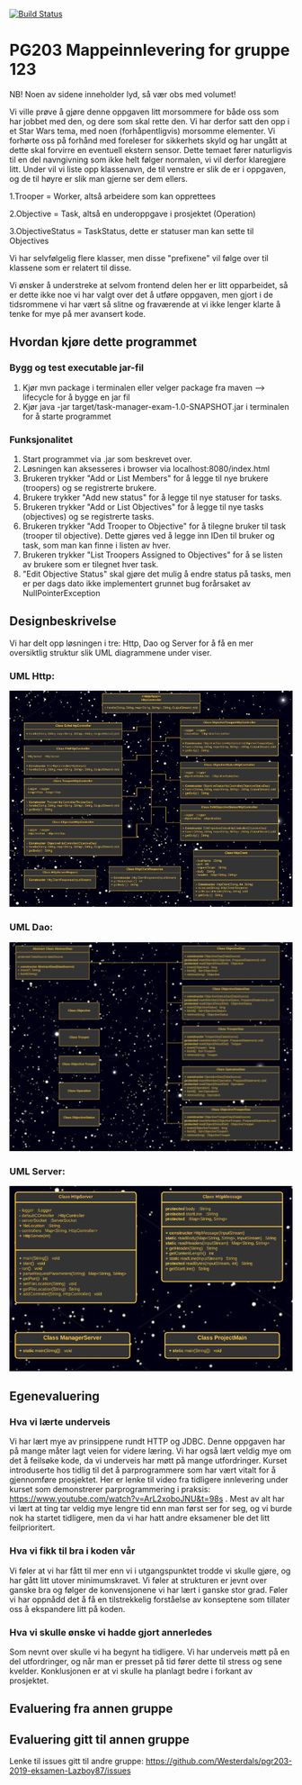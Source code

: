 [![Build Status](https://travis-ci.com/Westerdals/pgr203-2019-eksamen-Petlas88.svg?token=DbSPpASsFkxmHsN384Nm&branch=master)](https://travis-ci.com/Westerdals/pgr203-2019-eksamen-Petlas88)

# PG203 Mappeinnlevering for gruppe 123

NB! Noen av sidene inneholder lyd, så vær obs med volumet!

Vi ville prøve å gjøre denne oppgaven litt morsommere for både oss som har jobbet med den, og dere som skal rette den. Vi har derfor satt den opp i et Star Wars tema, med noen (forhåpentligvis) morsomme elementer. Vi forhørte oss på forhånd med foreleser for sikkerhets skyld og har ungått at dette skal forvirre en eventuell ekstern sensor. Dette temaet fører naturligvis til en del navngivning som ikke helt følger normalen, vi vil derfor klaregjøre litt. Under vil vi liste opp klassenavn, de til venstre er slik de er i oppgaven, og de til høyre er slik man gjerne ser dem ellers.

1.Trooper = Worker, altså arbeidere som kan opprettees

2.Objective = Task, altså en underoppgave i prosjektet (Operation)

3.ObjectiveStatus = TaskStatus, dette er statuser man kan sette til Objectives

Vi har selvfølgelig flere klasser, men disse "prefixene" vil følge over til klassene som er relatert til disse.

Vi ønsker å understreke at selvom frontend delen her er litt opparbeidet, så er dette ikke noe vi har valgt over det å utføre oppgaven, men gjort i de tidsrommene vi har vært så slitne og fraværende at vi ikke lenger klarte å tenke for mye på mer avansert kode.

 

## Hvordan kjøre dette programmet

### Bygg og test executable jar-fil

1. Kjør mvn package i terminalen eller velger package fra maven --> lifecycle for å bygge en jar fil
2. Kjør java -jar target/task-manager-exam-1.0-SNAPSHOT.jar i terminalen for å starte programmet

### Funksjonalitet

1. Start programmet via .jar som beskrevet over.
2. Løsningen kan aksesseres i browser via localhost:8080/index.html
3. Brukeren trykker "Add or List Members" for å legge til nye brukere (troopers) og se registrerte brukere.
4. Brukere trykker "Add new status" for å legge til nye statuser for tasks.
5. Brukeren trykker "Add or List Objectives" for å legge til nye tasks (objectives) og se registrerte tasks.
6. Brukeren trykker "Add Trooper to Objective" for å tilegne bruker til task (trooper til objective). 
Dette gjøres ved å legge inn IDen til bruker og task, som man kan finne i listen av hver.
7. Brukeren trykker "List Troopers Assigned to Objectives" for å se listen av brukere som er tilegnet hver task.
8. "Edit Objective Status" skal gjøre det mulig å endre status på tasks, men er per dags dato ikke implementert grunnet bug forårsaket 
av NullPointerException

## Designbeskrivelse

Vi har delt opp løsningen i tre: Http, Dao og Server for å få en mer oversiktlig struktur slik UML diagrammene under viser.

### UML Http:

![](docs/httpUML.PNG)

### UML Dao:

![](docs/daoUML.PNG)

### UML Server:

![](docs/serverUML.PNG)



## Egenevaluering

### Hva vi lærte underveis
Vi har lært mye av prinsippene rundt HTTP og JDBC. Denne oppgaven har på mange måter lagt veien for videre læring. Vi har også lært veldig mye om det å feilsøke kode, da vi underveis har møtt på mange utfordringer. Kurset introduserte hos tidlig til det å parprogrammere som har vært vitalt for å gjennomføre prosjektet. Her er lenke til video fra tidligere innlevering under kurset som demonstrerer parprogrammering i praksis: https://www.youtube.com/watch?v=ArL2xoboJNU&t=98s . Mest av alt har vi lært at ting tar veldig mye lengre tid enn man først ser for seg, og vi burde nok ha startet tidligere, men da vi har hatt andre eksamener ble det litt feilprioritert.
### Hva vi fikk til bra i koden vår
Vi føler at vi har fått til mer enn vi i utgangspunktet trodde vi skulle gjøre, og har gått litt utover minimumskravet. Vi føler at strukturen er jevnt over ganske bra og følger de konvensjonene vi har lært i ganske stor grad. Føler vi har oppnådd det å få en tilstrekkelig forståelse av konseptene som tillater oss å ekspandere litt på koden.
### Hva vi skulle ønske vi hadde gjort annerledes
Som nevnt over skulle vi ha begynt ha tidligere. Vi har underveis møtt på en del utfordringer, og når man er presset på tid fører dette til stress og sene kvelder. Konklusjonen er at vi skulle ha planlagt bedre i forkant av prosjektet. 
## Evaluering fra annen gruppe

## Evaluering gitt til annen gruppe

Lenke til issues gitt til andre gruppe:  https://github.com/Westerdals/pgr203-2019-eksamen-Lazboy87/issues
